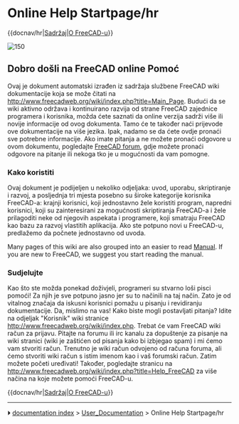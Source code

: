 # Online Help Startpage/hr
<div class="mw-translate-fuzzy">


{{docnav/hr|[Sadržaj](Online_Help_Toc/hr.md)|[O FreeCAD-u](About_FreeCAD/hr.md)}}


</div>

![150](images/Crystal_Clear_app_tutorials.png )



## Dobro došli na FreeCAD online Pomoć 


<div class="mw-translate-fuzzy">

Ovaj je dokument automatski izrađen iz sadržaja službene FreeCAD wiki dokumentacije koja se može čitati na <http://www.freecadweb.org/wiki/index.php?title=Main_Page>. Budući da se wiki aktivno održava i kontinuirano razvija od strane FreeCAD zajednice programera i korisnika, možda ćete saznati da online verzija sadrži više ili novije informacije od ovog dokumenta. Tamo će te također naći prijevode ove dokumentacije na više jezika. Ipak, nadamo se da ćete ovdje pronaći sve potrebne informacije. Ako imate pitanja a ne možete pronaći odgovore u ovom dokumentu, pogledajte [FreeCAD forum](http://forum.freecadweb.org/index.php), gdje možete pronaći odgovore na pitanje ili nekoga tko je u mogućnosti da vam pomogne.


</div>



### Kako koristiti 


<div class="mw-translate-fuzzy">

Ovaj dokument je podijeljen u nekoliko odjeljaka: uvod, uporabu, skriptiranje i razvoj, a posljednja tri mjesta posebno su široke kategorije korisnika FreeCAD-a: krajnji korisnici, koji jednostavno žele koristiti program, napredni korisnici, koji su zainteresirani za mogućnosti skriptiranja FreeCAD-a i žele prilagoditi neke od njegovih aspekata i programere, koji smatraju FreeCAD kao bazu za razvoj vlastitih aplikacija. Ako ste potpuno novi u FreeCAD-u, predlažemo da počnete jednostavno od uvoda.


</div>

Many pages of this wiki are also grouped into an easier to read [Manual](Manual.md). If you are new to FreeCAD, we suggest you start reading the manual.



### Sudjelujte


<div class="mw-translate-fuzzy">

Kao što ste možda ponekad doživjeli, programeri su stvarno loši pisci pomoći! Za njih je sve potpuno jasno jer su to načinili na taj način. Zato je od vitalnog značaja da iskusni korisnici pomažu u pisanju i revidiranju dokumentacije. Da, mislimo na vas! Kako biste mogli postavljati pitanja? Idite na odjeljak \"Korisnik\" wiki stranice <http://www.freecadweb.org/wiki/index.php>. Trebat će vam FreeCAD wiki račun za prijavu. Pitajte na forumu ili irc kanalu za dopuštenje za pisanje na wiki stranici (wiki je zaštićen od pisanja kako bi izbjegao spam) i mi ćemo vam stvoriti račun. Trenutno je wiki račun odvojeno od računa foruma, ali ćemo stvoriti wiki račun s istim imenom kao i vaš forumski račun. Zatim možete početi uređivati! Također, pogledajte stranicu na <http://www.freecadweb.org/wiki/index.php?title=Help_FreeCAD> za više načina na koje možete pomoći FreeCAD-u.


</div>


<div class="mw-translate-fuzzy">


{{docnav/hr|[Sadržaj](Online_Help_Toc/hr.md)|[O FreeCAD-u](About_FreeCAD/hr.md)}}


</div>



---
⏵ [documentation index](../README.md) > [User_Documentation](Category_User_Documentation.md) > Online Help Startpage/hr
